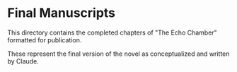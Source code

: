 # Final Manuscripts

This directory contains the completed chapters of "The Echo Chamber" formatted for publication.

These represent the final version of the novel as conceptualized and written by Claude.
